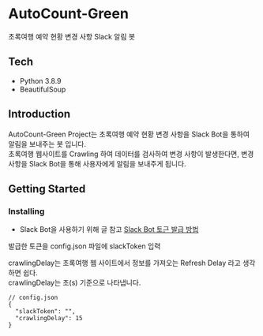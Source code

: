 # AutoCount-Green
초록여행 예약 현황 변경 사항 Slack 알림 봇

## Tech
* Python 3.8.9
* BeautifulSoup

## Introduction
AutoCount-Green Project는 초록여행 예약 현황 변경 사항을 Slack Bot을 통하여 알림을 보내주는 봇 입니다.  
초록여행 웹사이트를 Crawling 하여 데이터를 검사하여 변경 사항이 발생한다면, 변경사항을 Slack Bot을 통해 사용자에게 알림을 보내주게 됩니다.

## Getting Started

### Installing
* Slack Bot을 사용하기 위해 글 참고
[Slack Bot 토근 발급 방법](https://xsop.tistory.com/13)

발급한 토큰을 config.json 파일에 slackToken 입력

crawlingDelay는 초록여행 웹 사이트에서 정보를 가져오는 Refresh Delay 라고 생각하면 쉽다.   
crawlingDelay는 초(s) 기준으로 나타냅니다.

```
// config.json
{
  "slackToken": "",
  "crawlingDelay": 15
}
```
